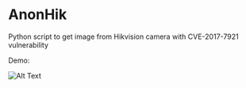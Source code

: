 # AnonHik
Python script to get image from Hikvision camera with CVE-2017-7921 vulnerability

Demo:

![Alt Text](https://kontownia.online/demo.gif)
